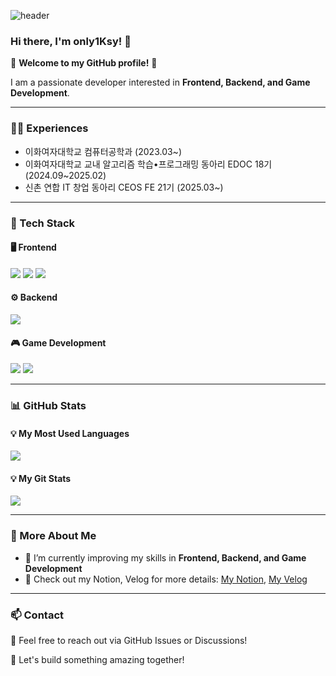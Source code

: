 ![header](https://capsule-render.vercel.app/api?type=waving&color=auto&height=200&section=header&text=Hello%20World!&fontSize=50&animation=twinkling)
### Hi there, I'm only1Ksy! 👋

🌟 **Welcome to my GitHub profile!** 🌟

I am a passionate developer interested in **Frontend, Backend, and Game Development**. 

---
### 💁‍♀️ Experiences
- 이화여자대학교 컴퓨터공학과 (2023.03~)
- 이화여자대학교 교내 알고리즘 학습•프로그래밍 동아리 EDOC 18기 (2024.09~2025.02)
- 신촌 연합 IT 창업 동아리 CEOS FE 21기 (2025.03~)

---
### 🚀 Tech Stack

#### 🖥️ Frontend
<p>
  <img src="https://img.shields.io/badge/HTML5-E34F26?style=for-the-badge&logo=html5&logoColor=white"/>
  <img src="https://img.shields.io/badge/CSS3-1572B6?style=for-the-badge&logo=css3&logoColor=white"/>
  <img src="https://img.shields.io/badge/JavaScript-F7DF1E?style=for-the-badge&logo=javascript&logoColor=black"/>
</p>

#### ⚙️ Backend
<p>
  <img src="https://img.shields.io/badge/Java-007396?style=for-the-badge&logo=java&logoColor=white"/>
</p>

#### 🎮 Game Development
<p>
  <img src="https://img.shields.io/badge/C%23-239120?style=for-the-badge&logo=c-sharp&logoColor=white"/>
  <img src="https://img.shields.io/badge/Unity-100000?style=for-the-badge&logo=unity&logoColor=white"/>
</p>

---
### 📊 GitHub Stats
#### 💡 My Most Used Languages
<a href="https://github.com/only1Ksy">
    <img align="center" src="https://github-readme-stats.vercel.app/api/top-langs/?username=only1Ksy&layout=compact&show_icons=true&show_owner=true&hide_title=true&theme=default" />
</a>

#### 💡 My Git Stats 
<a href="https://github.com/only1Ksy">
    <img src="https://github-readme-stats.vercel.app/api?username=only1Ksy&hide_title=true&show_icons=true&include_all_commits=true&theme=default" />
</a>

---
### 📌 More About Me
- 🌱 I’m currently improving my skills in **Frontend, Backend, and Game Development**
- 📌 Check out my Notion, Velog for more details: [My Notion](https://difficult-gibbon-5cc.notion.site/?v=980599c5195b45dd8e3f2ae189cda8df&pvs=4), [My Velog](https://velog.io/@only1ksy/posts)

---
### 📫 Contact
📧 Feel free to reach out via GitHub Issues or Discussions!

🚀 Let's build something amazing together!
